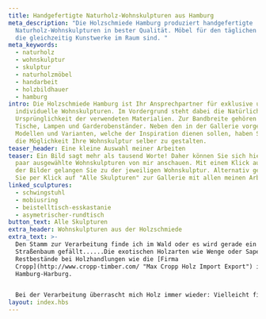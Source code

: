 ```yaml
---
title: Handgefertigte Naturholz-Wohnskulpturen aus Hamburg
meta_description: "Die Holzschmiede Hamburg produziert handgefertigte
  Naturholz-Wohnskulpturen in bester Qualität. Möbel für den täglichen Gebrauch,
  die gleichzeitig Kunstwerke im Raum sind. "
meta_keywords:
  - naturholz
  - wohnskulptur
  - skulptur
  - naturholzmöbel
  - handarbeit
  - holzbildhauer
  - hamburg
intro: Die Holzschmiede Hamburg ist Ihr Ansprechpartner für exklusive und
  individuelle Wohnskulpturen. Im Vordergrund steht dabei die Natürlichkeit und
  Ursprünglichkeit der verwendeten Materialien. Zur Bandbreite gehören Stühle,
  Tische, Lampen und Garderobenständer. Neben den in der Gallerie vorgestellten
  Modellen und Varianten, welche der Inspiration dienen sollen, haben Sie auch
  die Möglichkeit Ihre Wohnskulptur selber zu gestalten.
teaser_header: Eine kleine Auswahl meiner Arbeiten
teaser: Ein Bild sagt mehr als tausend Worte! Daher können Sie sich hier ein
  paar ausgewählte Wohnskulpturen von mir anschauen. Mit einem Klick auf eines
  der Bilder gelangen Sie zu der jeweiligen Wohnskulptur. Alternativ gelangen
  Sie per Klick auf "Alle Skulpturen" zur Gallerie mit allen meinen Arbeiten.
linked_sculptures:
  - schwingstuhl
  - mobiusring
  - beistelltisch-esskastanie
  - asymetrischer-rundtisch
button_text: Alle Skulpturen
extra_header: Wohnskulpturen aus der Holzschmiede
extra_text: >-
  Den Stamm zur Verarbeitung finde ich im Wald oder es wird gerade ein
  Straßenbaum gefällt......Die exotischen Holzarten wie Wenge oder Sapeli sind
  Restbestände bei Holzhandlungen wie die [Firma
  Cropp](http://www.cropp-timber.com/ "Max Cropp Holz Import Export") in
  Hamburg-Harburg.


  Bei der Verarbeitung überrascht mich Holz immer wieder: Vielleicht finde ich im Inneren schwarze Flecken oder eine unerwartete marode Stelle. Wenn ich sie entferne, entsteht eine neue Form. Manchmal erschrecke ich erst. Dann aber stelle ich fest: es ist genau richtig so. Das ist wie eine Unterhaltung. Es entstehen Möbel für den täglichen Gebrauch (Wohnskulpturen), die gleichzeitig Kunstwerke im Raum sind. Inspiration für die aufwendigen Unikate liefern Fundstücke aus der Natur und die individuellen Wünsche der Kunden.
layout: index.hbs
---
```


